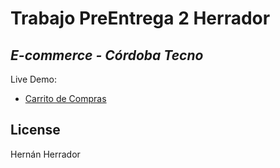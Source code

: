 # Trabajo PreEntrega 2 Herrador

## _E-commerce - Córdoba Tecno_

Live Demo:

- <a href="https://nanocba06.github.io/PreEntrega1Herrador/"> Carrito de Compras </a>

## License

Hernán Herrador
